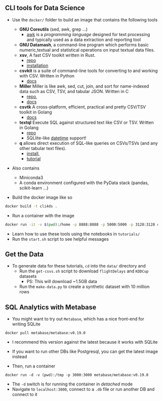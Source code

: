 ## CLI tools for Data Science

- Use the `docker/` folder to build an image that contains the following tools

  - **GNU Coreutils** (sed, awk, grep ...)
    - [awk](https://www.gnu.org/software/gawk/manual/gawk.html) is a _programming language_ designed for text processing and typically used as a data extraction and reporting tool
  - **GNU Datamash**, a command-line program which performs basic numeric,textual and statistical operations on input textual data files.
  - **xsv**, A fast CSV toolkit written in Rust.
    - [repo](https://github.com/BurntSushi/xsv)
    - [installation](https://github.com/BurntSushi/xsv/releases/latest)
  - **csvkit** is a suite of command-line tools for converting to and working with CSV. Written in Python
    - [docs](http://csvkit.readthedocs.io/en/1.0.2/)
  - **Miller** Miller is like awk, sed, cut, join, and sort for name-indexed data such as CSV, TSV, and tabular JSON. Written in C
    - [repo](https://github.com/johnkerl/miller),
    - [docs](http://johnkerl.org/miller/doc/)
  - **csvtk** A cross-platform, efficient, practical and pretty CSV/TSV toolkit in Golang
    - [docs](http://bioinf.shenwei.me/csvtk/)
  - **textql** Execute SQL against structured text like CSV or TSV. Written in Golang
    - [repo](https://github.com/dinedal/textql)
    - SQLlite-like [datetime](https://www.sqlite.org/lang_datefunc.html) support!
  - **q** allows direct execution of SQL-like queries on CSVs/TSVs (and any other tabular text files).
    - [install](http://harelba.github.io/q/examples.html),
    - [tutorial](http://harelba.github.io/q/tutorial.html)

- Also contains

  - Miniconda3
  - A conda environment configured with the PyData stack (pandas, scikit-learn ...)

- Build the docker image like so

```bash
docker build -t cli4ds .
```

- Run a container with the image

```bash
docker run -it -v $(pwd):/home -p 8888:8888 -p 5000:5000 -p 3128:3128 cli4ds
```

- Learn how to use these tools using the notebooks in `tutorials/`
- Run the `start.sh` script to see helpful messages

## Get the Data

- To generate data for these tutorials, `cd` into the `data/` directory and
  - Run the `get-csvs.sh` script to download `flightDelays` and `KDDCup` datasets
    - PS: This will download ~1.5GB data
  - Run the `make-data.py` to create a synthetic dataset with 10 million rows

## SQL Analytics with Metabase

- You might want to try out `Metabase`, which has a nice front-end for writing SQLite

```
docker pull metabase/metabase:v0.19.0
```
  - I recommend this version against the latest because it works with SQLite
  - If you want to run other DBs like Postgresql, you can get the latest image instead

- Then, run a container

```
docker run -d -v (pwd):/tmp -p 3000:3000 metabase/metabase:v0.19.0
```

- The `-d` switch is for running the container in _detached_ mode
- Navigate to `localhost:3000`, connect to a `.db` file or run another DB and connect to it
